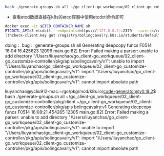 ```bash
bash ./generate-groups.sh all ~/go_client-go_workqueue/02_client-go_customize-controller/pkg/client ~/go_client-go_workqueue/02_client-go_customize-controller/pkg/apis bolingcavalry:v1
```

- 查看etcd数据直接在k8s的etcd容器中使用etcdctl命令即可
```bash
docker exec -it $ETCD_CONTAINER_NAME sh
ETCDCTL_API=3 etcdctl --endpoints=https://[127.0.0.1]:2379 --cacert=/run/config/pki/etcd/ca.crt --cert=/run/config/pki/etcd/healthcheck-client.crt --key=/run/config/pki/etcd/hea
lthcheck-client.key get /registry/bolingcavalry.k8s.io/students/default/object-student --print-value-only
```

doing：
bug：
generate-groups.sh all
Generating deepcopy funcs
F0514 16:04:16.425623   12096 main.go:82] Error: Failed making a parser: unable to add directory "/Users/liuyanchao/go_client-go_workqueue/02_client-go_customize-controller/pkg/apis/bolingcavalry/v1": unable to import "/Users/liuyanchao/go_client-go_workqueue/02_client-go_customize-controller/pkg/apis/bolingcavalry/v1": import "/Users/liuyanchao/go_client-go_workqueue/02_client-go_customize-controller/pkg/apis/bolingcavalry/v1": cannot import absolute path

liuyanchao@ycliu912-mac:~/go/pkg/mod/k8s.io/code-generator@v0.18.2$ bash ./generate-groups.sh all ~/go_client-go_workqueue/02_client-go_customize-controller/pkg/client ~/go_client-go_workqueue/02_client-go_customize-controller/pkg/apis bolingcavalry:v1
Generating deepcopy funcs
F0514 16:08:21.454265   12305 main.go:82] Error: Failed making a parser: unable to add directory "/Users/liuyanchao/go_client-go_workqueue/02_client-go_customize-controller/pkg/apis/bolingcavalry/v1": unable to import "/Users/liuyanchao/go_client-go_workqueue/02_client-go_customize-controller/pkg/apis/bolingcavalry/v1": import "/Users/liuyanchao/go_client-go_workqueue/02_client-go_customize-controller/pkg/apis/bolingcavalry/v1": cannot import absolute path